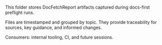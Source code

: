 This folder stores DocFetchReport artifacts captured during docs-first preflight runs.

Files are timestamped and grouped by topic. They provide traceability for sources, key guidance, and informed changes.

Consumers: internal tooling, CI, and future sessions.

